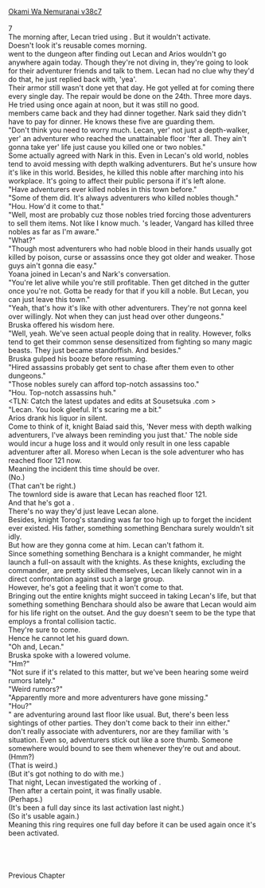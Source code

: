 [Okami Wa Nemuranai v38c7](https://www.sousetsuka.com/2021/03/okami-wa-nemuranai-387.html)
<br/><br/>
7<br/>
The morning after, Lecan tried using <Ring of Undying King>. But it wouldn't activate.<br/>
Doesn't look it's reusable comes morning.<br/>
<Grindam> went to the dungeon after finding out Lecan and Arios wouldn't go anywhere again today. Though they're not diving in, they're going to look for their adventurer friends and talk to them. Lecan had no clue why they'd do that, he just replied back with, 'yea'.<br/>
Their armor still wasn't done yet that day. He got yelled at for coming there every single day. The repair would be done on the 24th. Three more days.<br/>
He tried using <Ring of Undying King> once again at noon, but it was still no good.<br/>
<Grindam> members came back and they had dinner together. Nark said they didn't have to pay for dinner. He knows these five are guarding them.<br/>
"Don't think you need to worry much. Lecan, yer' not just a depth-walker, yer' an adventurer who reached the unattainable floor 'fter all. They ain't gonna take yer' life just cause you killed one or two nobles."<br/>
Some actually agreed with Nark in this. Even in Lecan's old world, nobles tend to avoid messing with depth walking adventurers. But he's unsure how it's like in this world. Besides, he killed this noble after marching into his workplace. It's going to affect their public persona if it's left alone.<br/>
"Have adventurers ever killed nobles in this town before."<br/>
"Some of them did. It's always <Other Side> adventurers who killed nobles though."<br/>
"Hou. How'd it come to that."<br/>
"Well, most are probably cuz those nobles tried forcing those adventurers to sell them items. Not like I know much. <Thunder and Bare Blade>'s leader, Vangard has killed three nobles as far as I'm aware."<br/>
"What?"<br/>
"Though most adventurers who had noble blood in their hands usually got killed by poison, curse or assassins once they got older and weaker. Those guys ain't gonna die easy."<br/>
Yoana joined in Lecan's and Nark's conversation.<br/>
"You're let alive while you're still profitable. Then get ditched in the gutter once you're not. Gotta be ready for that if you kill a noble. But Lecan, you can just leave this town."<br/>
"Yeah, that's how it's like with other adventurers. They're not gonna keel over willingly. Not when they can just head over other dungeons."<br/>
Bruska offered his wisdom here.<br/>
"Well, yeah. We've seen actual people doing that in reality. However, <Other Side> folks tend to get their common sense desensitized from fighting so many magic beasts. They just became standoffish. And besides."<br/>
Bruska gulped his booze before resuming.<br/>
"Hired assassins probably get sent to chase after them even to other dungeons."<br/>
"Those nobles surely can afford top-notch assassins too."<br/>
"Hou. Top-notch assassins huh."<br/>
<TLN: Catch the latest updates and edits at Sousetsuka .com ><br/>
"Lecan. You look gleeful. It's scaring me a bit."<br/>
Arios drank his liquor in silent.<br/>
Come to think of it, knight Baiad said this, 'Never mess with depth walking adventurers, I've always been reminding you just that.' The noble side would incur a huge loss and it would only result in one less capable adventurer after all. Moreso when Lecan is the sole adventurer who has reached floor 121 now.<br/>
Meaning the incident this time should be over.<br/>
(No.)<br/>
(That can't be right.)<br/>
The townlord side is aware that Lecan has reached floor 121.<br/>
And that he's got a <Comet Cutter>.<br/>
There's no way they'd just leave Lecan alone.<br/>
Besides, knight Torog's standing was far too high up to forget the incident ever existed. His father, something something Benchara surely wouldn't sit idly.<br/>
But how are they gonna come at him. Lecan can't fathom it.<br/>
Since something something Benchara is a knight commander, he might launch a full-on assault with the knights. As these knights, excluding the commander,  are pretty skilled themselves, Lecan likely cannot win in a direct confrontation against such a large group.<br/>
However, he's got a feeling that it won't come to that.<br/>
Bringing out the entire knights might succeed in taking Lecan's life, but that something something Benchara should also be aware that Lecan would aim for his life right on the outset. And the guy doesn't seem to be the type that employs a frontal collision tactic.<br/>
They're sure to come.<br/>
Hence he cannot let his guard down.<br/>
"Oh and, Lecan."<br/>
Bruska spoke with a lowered volume.<br/>
"Hm?"<br/>
"Not sure if it's related to this matter, but we've been hearing some weird rumors lately."<br/>
"Weird rumors?"<br/>
"Apparently more and more <Other Side> adventurers have gone missing."<br/>
"Hou?"<br/>
"<Gwyntir Era Slupiner> are adventuring around last floor like usual. But, there's been less sightings of other parties. They don't come back to their inn either."<br/>
<Grindam> don't really associate with <Other Side> adventurers, nor are they familiar with <Summit Honor Inn>'s situation. Even so, <Other Side> adventurers stick out like a sore thumb. Someone somewhere would bound to see them whenever they're out and about.<br/>
(Hmm?)<br/>
(That is weird.)<br/>
(But it's got nothing to do with me.)<br/>
That night, Lecan investigated the working of <Ring of Undying King>.<br/>
Then after a certain point, it was finally usable.<br/>
(Perhaps.)<br/>
(It's been a full day since its last activation last night.)<br/>
(So it's usable again.)<br/>
Meaning this ring requires one full day before it can be used again once it's been activated.<br/>
 <br/>
 <br/>
 <br/>
  <br/>
Previous Chapter<br/>
 <br/>
